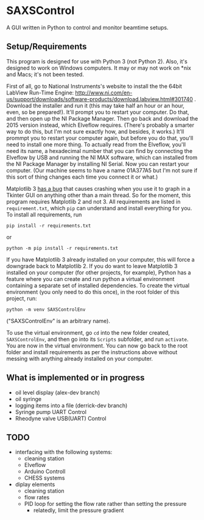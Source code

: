 # SAXSControl

A GUI written in Python to control and monitor beamtime setups.

## Setup/Requirements

This program is designed for use with Python 3 (not Python 2). Also, it's designed to work on Windows computers. It may or may not work on \*nix and Macs; it's not been tested.

First of all, go to National Instruments's website to install the the 64bit LabView Run-Time Engine: http://www.ni.com/en-us/support/downloads/software-products/download.labview.html#301740 . Download the installer and run it (this may take half an hour or an hour, even, so be prepared!). It'll prompt you to restart your computer. Do that, and then open up the NI Package Manager. Then go back and download the 2015 version instead, which Elveflow requires. (There's probably a smarter way to do this, but I'm not sure exactly how, and besides, it works.) It'll prommpt you to restart your computer again, but before you do that, you'll need to install one more thing. To actually read from the Elveflow, you'll need its name, a hexadecimal number that you can find by connecting the Elveflow by USB and running the NI MAX software, which can installed from the NI Package Manager by installing NI Serial. Now you can restart your computer. (Our machine seems to have a name 01A377A5 but I'm not sure if this sort of thing changes each time you connect it or what.)

Matplotlib 3 [has a bug](https://github.com/matplotlib/matplotlib/issues/13293) that causes crashing when you use it to graph in a Tkinter GUI on anything other than a main thread. So for the moment, this program requires Matplotlib 2 and not 3. All requirements are listed in `requirement.txt`, which `pip` can understand and install everything for you. To install all requirements, run

    pip install -r requirements.txt

or

    python -m pip install -r requirements.txt

If you have Matplotlib 3 already installed on your computer, this will force a downgrade back to Matplotlib 2. If you do want to leave Matplotlib 3 installed on your computer (for other projects, for example), Python has a feature where you can create and run python a virtual environment containing a separate set of installed dependencies. To create the virtual environment (you only need to do this once), in the root folder of this project, run:

    python -m venv SAXSControlEnv

("SAXSControlEnv" is an arbitrary name).

To use the virtual environment, go `cd` into the new folder created, `SAXSControlEnv`, and then go into its `Scripts` subfolder, and run `activate`. You are now in the virtual environment. You can now go back to the root folder and install requirements as per the instructions above without messing with anything already installed on your computer.

## What is implemented or in progress

- oil level display (alex-dev branch)
- oil syringe
- logging items into a file (derrick-dev branch)
- Syringe pump UART Control
- Rheodyne valve USB(UART) Control

## TODO

- interfacing with the following systems:
  - cleaning station
  - Elveflow
  - Arduino Controll
  - CHESS systems
- diplay elements
  - cleaning station
  - flow rates
  - PID loop for setting the flow rate rather than setting the pressure
    - relatedly, limit the pressure gradient
